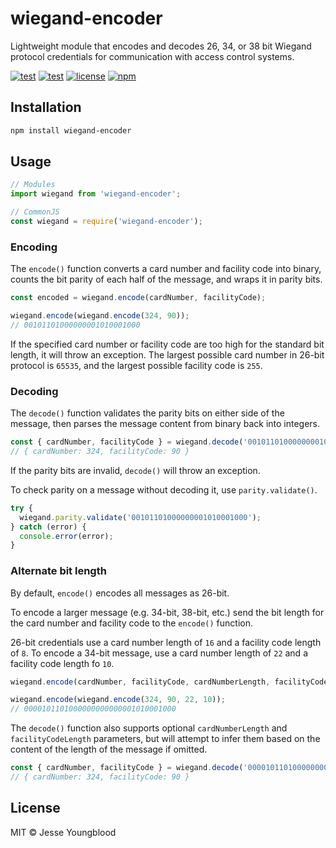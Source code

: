# wiegand-encoder

Lightweight module that encodes and decodes 26, 34, or 38 bit Wiegand protocol credentials for communication with access control systems.

[![test](https://github.com/jessety/wiegand-encoder/workflows/test/badge.svg)](https://github.com/jessety/wiegand-encoder/actions?query=workflow%3Atest)
[![test](https://github.com/jessety/wiegand-encoder/workflows/lint/badge.svg)](https://github.com/jessety/wiegand-encoder/actions?query=workflow%3Alint)
[![license](https://img.shields.io/github/license/jessety/wiegand-encoder.svg)](https://github.com/jessety/wiegand-encoder/blob/master/LICENSE)
[![npm](https://img.shields.io/npm/v/wiegand-encoder.svg)](https://www.npmjs.com/package/wiegand-encoder)

## Installation

```bash
npm install wiegand-encoder
```

## Usage

```javascript
// Modules
import wiegand from 'wiegand-encoder';

// CommonJS
const wiegand = require('wiegand-encoder');
```

### Encoding

The `encode()` function converts a card number and facility code into binary, counts the bit parity of each half of the message, and wraps it in parity bits.

```javascript
const encoded = wiegand.encode(cardNumber, facilityCode);

wiegand.encode(wiegand.encode(324, 90));
// 00101101000000001010001000
```

If the specified card number or facility code are too high for the standard bit length, it will throw an exception. The largest possible card number in 26-bit protocol is `65535`, and the largest possible facility code is `255`.

### Decoding

The `decode()` function validates the parity bits on either side of the message, then parses the message content from binary back into integers.

```javascript
const { cardNumber, facilityCode } = wiegand.decode('00101101000000001010001000');
// { cardNumber: 324, facilityCode: 90 }
```

If the parity bits are invalid, `decode()` will throw an exception.

To check parity on a message without decoding it, use `parity.validate()`.

```javascript
try {
  wiegand.parity.validate('00101101000000001010001000');
} catch (error) {
  console.error(error);
}
```

### Alternate bit length

By default, `encode()` encodes all messages as 26-bit.

To encode a larger message (e.g. 34-bit, 38-bit, etc.) send the bit length for the card number and facility code to the `encode()` function.

26-bit credentials use a card number length of `16` and a facility code length of `8`. To encode a 34-bit message, use a card number length of `22` and a facility code length fo `10`.

```javascript
wiegand.encode(cardNumber, facilityCode, cardNumberLength, facilityCodeLength);

wiegand.encode(wiegand.encode(324, 90, 22, 10));
// 0000101101000000000000001010001000
```

The `decode()` function also supports optional `cardNumberLength` and `facilityCodeLength` parameters, but will attempt to infer them based on the content of the length of the message if omitted.

```javascript
const { cardNumber, facilityCode } = wiegand.decode('0000101101000000000000001010001000');
// { cardNumber: 324, facilityCode: 90 }
```

## License

MIT © Jesse Youngblood
